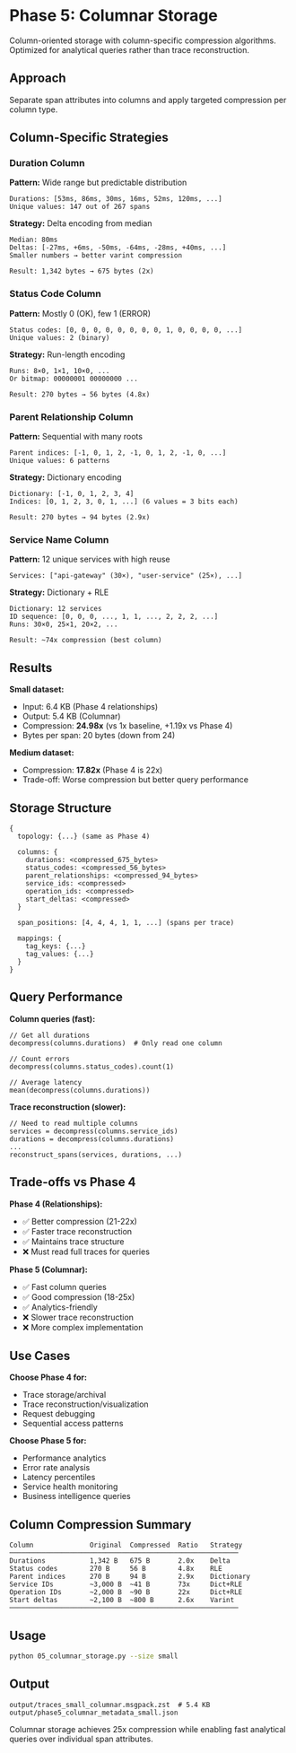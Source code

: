 # Phase 5: Columnar Storage

Column-oriented storage with column-specific compression algorithms. Optimized for analytical queries rather than trace reconstruction.

## Approach

Separate span attributes into columns and apply targeted compression per column type.

## Column-Specific Strategies

### Duration Column

**Pattern:** Wide range but predictable distribution
```
Durations: [53ms, 86ms, 30ms, 16ms, 52ms, 120ms, ...]
Unique values: 147 out of 267 spans
```

**Strategy:** Delta encoding from median
```
Median: 80ms
Deltas: [-27ms, +6ms, -50ms, -64ms, -28ms, +40ms, ...]
Smaller numbers → better varint compression

Result: 1,342 bytes → 675 bytes (2x)
```

### Status Code Column

**Pattern:** Mostly 0 (OK), few 1 (ERROR)
```
Status codes: [0, 0, 0, 0, 0, 0, 0, 0, 1, 0, 0, 0, 0, ...]
Unique values: 2 (binary)
```

**Strategy:** Run-length encoding
```
Runs: 8×0, 1×1, 10×0, ...
Or bitmap: 00000001 00000000 ...

Result: 270 bytes → 56 bytes (4.8x)
```

### Parent Relationship Column

**Pattern:** Sequential with many roots
```
Parent indices: [-1, 0, 1, 2, -1, 0, 1, 2, -1, 0, ...]
Unique values: 6 patterns
```

**Strategy:** Dictionary encoding
```
Dictionary: [-1, 0, 1, 2, 3, 4]
Indices: [0, 1, 2, 3, 0, 1, ...] (6 values = 3 bits each)

Result: 270 bytes → 94 bytes (2.9x)
```

### Service Name Column

**Pattern:** 12 unique services with high reuse
```
Services: ["api-gateway" (30×), "user-service" (25×), ...]
```

**Strategy:** Dictionary + RLE
```
Dictionary: 12 services
ID sequence: [0, 0, 0, ..., 1, 1, ..., 2, 2, 2, ...]
Runs: 30×0, 25×1, 20×2, ...

Result: ~74x compression (best column)
```

## Results

**Small dataset:**
- Input: 6.4 KB (Phase 4 relationships)
- Output: 5.4 KB (Columnar)
- Compression: **24.98x** (vs 1x baseline, +1.19x vs Phase 4)
- Bytes per span: 20 bytes (down from 24)

**Medium dataset:**
- Compression: **17.82x** (Phase 4 is 22x)
- Trade-off: Worse compression but better query performance

## Storage Structure

```
{
  topology: {...} (same as Phase 4)
  
  columns: {
    durations: <compressed_675_bytes>
    status_codes: <compressed_56_bytes>
    parent_relationships: <compressed_94_bytes>
    service_ids: <compressed>
    operation_ids: <compressed>
    start_deltas: <compressed>
  }
  
  span_positions: [4, 4, 4, 1, 1, ...] (spans per trace)
  
  mappings: {
    tag_keys: {...}
    tag_values: {...}
  }
}
```

## Query Performance

**Column queries (fast):**
```
// Get all durations
decompress(columns.durations)  # Only read one column

// Count errors
decompress(columns.status_codes).count(1)

// Average latency
mean(decompress(columns.durations))
```

**Trace reconstruction (slower):**
```
// Need to read multiple columns
services = decompress(columns.service_ids)
durations = decompress(columns.durations)
...
reconstruct_spans(services, durations, ...)
```

## Trade-offs vs Phase 4

**Phase 4 (Relationships):**
- ✅ Better compression (21-22x)
- ✅ Faster trace reconstruction
- ✅ Maintains trace structure
- ❌ Must read full traces for queries

**Phase 5 (Columnar):**
- ✅ Fast column queries
- ✅ Good compression (18-25x)
- ✅ Analytics-friendly
- ❌ Slower trace reconstruction
- ❌ More complex implementation

## Use Cases

**Choose Phase 4 for:**
- Trace storage/archival
- Trace reconstruction/visualization
- Request debugging
- Sequential access patterns

**Choose Phase 5 for:**
- Performance analytics
- Error rate analysis
- Latency percentiles
- Service health monitoring
- Business intelligence queries

## Column Compression Summary

```
Column              Original  Compressed  Ratio   Strategy
─────────────────────────────────────────────────────────
Durations           1,342 B   675 B       2.0x    Delta
Status codes        270 B     56 B        4.8x    RLE
Parent indices      270 B     94 B        2.9x    Dictionary
Service IDs         ~3,000 B  ~41 B       73x     Dict+RLE
Operation IDs       ~2,000 B  ~90 B       22x     Dict+RLE
Start deltas        ~2,100 B  ~800 B      2.6x    Varint
─────────────────────────────────────────────────────────
```

## Usage

```bash
python 05_columnar_storage.py --size small
```

## Output

```
output/traces_small_columnar.msgpack.zst  # 5.4 KB
output/phase5_columnar_metadata_small.json
```

Columnar storage achieves 25x compression while enabling fast analytical queries over individual span attributes.

